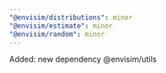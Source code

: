 ```yaml
---
"@envisim/distributions": minor
"@envisim/estimate": minor
"@envisim/random": minor
---
```


Added: new dependency @envisim/utils
